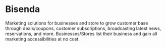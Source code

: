 # Bisenda
Marketing solutions for businesses and store to grow customer base through deals/coupons, customer subscriptions, broadcasting latest news, reservations, and more. Businesses/Stores list their business and gain all marketing accessibilities at no cost. 
